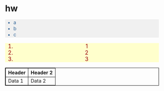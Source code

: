 # hw
<!DOCTYPE html>
<html>
<head>
  <style>
    ul {
      color: #336699;
      font-size: 16px;
      background-color: #f0f0f0;
      text-align: left;
    }
    ol {
      color: #990000;
      font-size: 18px;
      background-color: #ffffcc;
      text-align: center;
    }
    table {
      border: 1px solid #000000;
    }
    th {
      border: 1px solid #000000;
    }
    td {
      border: 1px solid #000000;
    }
  </style>
</head>
<body>
  <ul>
    <li>a</li>
    <li>b</li>
    <li>c</li>
  </ul>

  <ol>
    <li>1</li>
    <li>2</li>
    <li>3</li>
  </ol>

  <table>
    <tr>
      <th>Header</th>
      <th>Header 2</th>
    </tr>
    <tr>
      <td>Data 1</td>
      <td>Data 2</td>
    </tr>
  </table>
</body>
</html>
